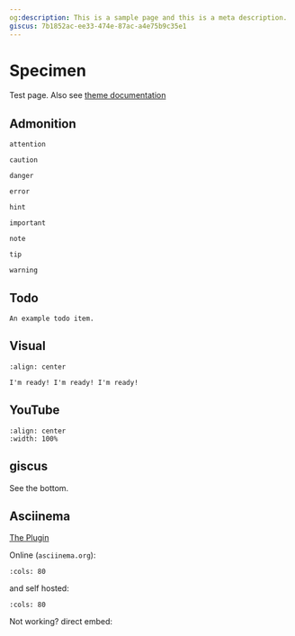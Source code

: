 ```yaml
---
og:description: This is a sample page and this is a meta description.
giscus: 7b1852ac-ee33-474e-87ac-a4e75b9c35e1
---
```


# Specimen

Test page. Also see [theme documentation](https://pradyunsg.me/furo/reference/)

## Admonition

```{attention}
attention
```

```{caution}
caution
```

```{danger}
danger
```

```{error}
error
```

```{hint}
hint
```

```{important}
important
```

```{note}
note
```

```{tip}
tip
```

```{warning}
warning
```

## Todo

```{todo}
An example todo item.
```

## Visual

```{figure} https://upload.wikimedia.org/wikipedia/commons/6/6f/SpongeBob_eyes.png
:align: center

I'm ready! I'm ready! I'm ready!
```

## YouTube

```{youtube} T6v8A8Ji3Bc
:align: center
:width: 100%
```

## giscus

See the bottom.

## Asciinema

[The Plugin](https://github.com/divi255/sphinxcontrib.asciinema)

Online (`asciinema.org`):

```{asciinema} 633779
:cols: 80
```

and self hosted:

```{asciinema} /assets/asciinema/zsh.cast
:cols: 80
```

Not working? direct embed:

<!-- markdownlint-disable-next-line -->
<script async id="asciicast-633779" src="https://asciinema.org/a/633779.js"></script>
